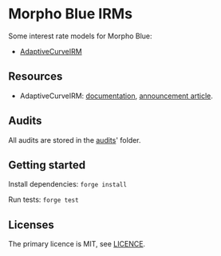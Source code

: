 # Morpho Blue IRMs

Some interest rate models for Morpho Blue:

- [AdaptiveCurveIRM](./src/AdaptiveCurveIrm.sol)

## Resources

- AdaptiveCurveIRM: [documentation](https://www.notion.so/morpho-labs/Morpho-Blue-Documentation-Hub-External-00ff8194791045deb522821be46abbdc?pvs=4#d8269074bfd649009f28625a9caa38ea), [announcement article](https://morpho.mirror.xyz/aaUjIF85aIi5RT6-pLhVWBzuiCpOb4BV03OYNts2BHQ).

## Audits

All audits are stored in the [audits](audits)' folder.

## Getting started

Install dependencies: `forge install`

Run tests: `forge test`

## Licenses

The primary licence is MIT, see [LICENCE](LICENSE).
